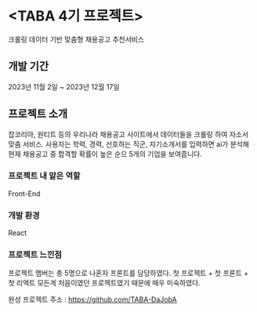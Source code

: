 # <TABA 4기 프로젝트>
크롤링 데이터 기반 맞춤형 채용공고 추천서비스

## 개발 기간
2023년 11월 2일 ~ 2023년 12월 17일

## 프로젝트 소개
잡코리아, 원티트 등의 우리나라 채용공고 사이트에서 데이터들을 크롤링 하여 자소서 맞춤 서비스.
사용자는 학력, 경력, 선호하는 직군, 자기소개서를 입력하면 ai가 분석해 현재 채용공고 중 합격할 확률이 높은 순으 5개의 기업을 보여줍니다.

### 프로젝트 내 맡은 역할
Front-End

### 개발 환경
React

### 프로젝트 느낀점
프로젝트 멤버는 총 5명으로 나혼자 프론트를 담당하였다.
첫 프로젝트 + 첫 프론트 + 첫 리액트 모든게 처음이였던 프로젝트였기 때문에 매우 미숙하였다.

완성 프로젝트 주소 : <https://github.com/TABA-DaJobA>
